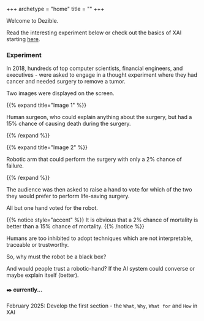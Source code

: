 +++
archetype = "home"
title = ""
+++

Welcome to Dezible.

Read the interesting experiment below or check out the basics of XAI starting [here](/basics/).

### Experiment

In 2018, hundreds of top computer scientists, financial engineers, and executives - were asked to engage in a thought experiment where they had cancer and needed surgery to remove a tumor.

Two images were displayed on the screen. 

{{% expand title="Image 1" %}}

Human surgeon, who could explain anything about the surgery, but had a 15% chance of causing death during the surgery. 

{{% /expand %}}

{{% expand title="Image 2" %}}

Robotic arm that could perform the surgery with only a 2% chance of failure. 

{{% /expand %}}

The audience was then asked to raise a hand to vote for which of the two they would prefer to perform life-saving surgery. 

All but one hand voted for the robot.

{{% notice style="accent" %}}
It is obvious that a 2% chance of mortality is better than a 15% chance of mortality.
{{% /notice %}}

Humans are too inhibited to adopt techniques which are not interpretable, traceable or trustworthy.

So, why must the robot be a black box?

And would people trust a robotic-hand? If the AI system could converse or maybe explain itself (better).

#### :black_nib: currently...


February 2025: Develop the first section - the `What`, `Why`, `What for` and `How` in XAI 